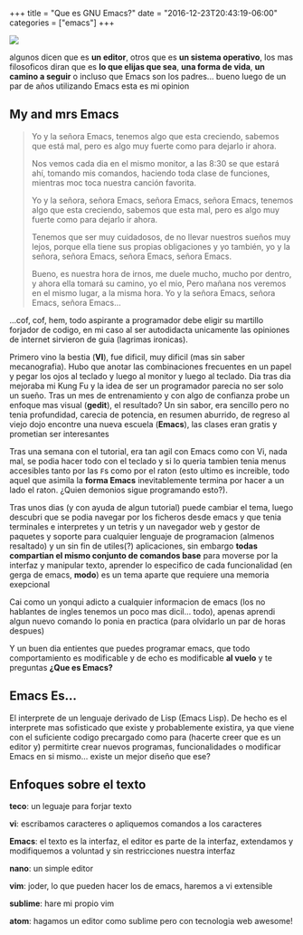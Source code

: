 +++
title = "Que es GNU Emacs?"
date = "2016-12-23T20:43:19-06:00"
categories = ["emacs"]
+++

![](../Emacs-logo.svg)

algunos dicen que es **un editor**, otros que es **un sistema operativo**, los mas
filosoficos diran que es  **lo que elijas que sea**, **una forma de vida**,
**un camino a seguir** o incluso que Emacs son los padres... bueno luego de un
par de años utilizando Emacs esta es mi opinion

## My and mrs Emacs

> Yo y la señora Emacs,
> tenemos algo que esta creciendo,
> sabemos que está mal,
> pero es algo muy fuerte como para dejarlo ir ahora.
>
> Nos vemos cada dia en el mismo monitor,
> a las 8:30 se que estará ahí,
> tomando mis comandos, haciendo toda clase de funciones,
> mientras moc toca nuestra canción favorita.
>
> Yo y la señora, señora Emacs, señora Emacs, señora Emacs,
> tenemos algo que esta creciendo,
> sabemos que esta mal,
> pero es algo muy fuerte como para dejarlo ir ahora.
>
> Tenemos que ser muy cuidadosos,
> de no llevar nuestros sueños muy lejos,
> porque ella tiene sus propias obligaciones y yo también,
> yo y la señora, señora Emacs, señora Emacs, señora Emacs.
>
> Bueno, es nuestra hora de irnos,
> me duele mucho, mucho por dentro,
> y ahora ella tomará su camino, yo el mio,
> Pero mañana nos veremos en el mismo lugar, a la misma hora.
> Yo y la señora Emacs, señora Emacs, señora Emacs...

...cof, cof, hem, todo aspirante a programador debe eligir su martillo
forjador de codigo, en mi caso al ser autodidacta unicamente las opiniones de
internet sirvieron de guia (lagrimas ironicas).

Primero vino la bestia (**VI**), fue dificil, muy dificil (mas sin saber
mecanografia). Hubo que anotar las combinaciones frecuentes en un papel y pegar
los ojos al teclado y luego al monitor y luego al teclado. Dia tras dia mejoraba
mi Kung Fu y la idea de ser un programador parecia no ser solo un sueño. Tras un
mes de entrenamiento y con algo de confianza probe un enfoque mas visual
(**gedit**), el resultado? Un sin sabor, era sencillo pero no tenia profundidad,
carecia de potencia, en resumen aburrido, de regreso al viejo dojo encontre una
nueva escuela (**Emacs**), las clases eran gratis y prometian ser interesantes

Tras una semana con el tutorial, era tan agil con Emacs como con Vi, nada mal,
se podia hacer todo con el teclado y si lo queria tambien tenia menus accesibles
tanto por las `F`s como por el raton (esto ultimo es increible, todo aquel que
asimila la **forma Emacs** inevitablemente termina por hacer a un lado el
raton. ¿Quien demonios sigue programando esto?).

Tras unos dias (y con ayuda de algun tutorial) puede cambiar el tema, luego
descubri que se podia navegar por los ficheros desde emacs y que tenia
terminales e interpretes y un tetris y un navegador web y gestor de paquetes y
soporte para cualquier lenguaje de programacion (almenos resaltado) y un sin fin
de utiles(?) aplicaciones, sin embargo **todas compartian el mismo conjunto de
comandos base** para moverse por la interfaz y manipular texto, aprender lo
especifico de cada funcionalidad (en gerga de emacs, **modo**) es un tema
aparte que requiere una memoria exepcional

Cai como un yonqui adicto a cualquier informacion de emacs (los no hablantes de
ingles tenemos un poco mas dicil... todo), apenas aprendi algun nuevo comando lo
ponia en practica (para olvidarlo un par de horas despues)

Y un buen dia entientes que puedes programar emacs, que todo comportamiento es
modificable y de echo es modificable **al vuelo** y te preguntas **¿Que es
Emacs?**

## Emacs Es...

El interprete de un lenguaje derivado de Lisp (Emacs Lisp). De hecho es el
interprete mas sofisticado que existe y probablemente existira, ya que viene con
el suficiente codigo precargado como para (hacerte creer que es un editor y)
permitirte crear nuevos programas, funcionalidades o modificar Emacs en si
mismo... existe un mejor diseño que ese?

## Enfoques sobre el texto

**teco**: un leguaje para forjar texto

**vi**: escribamos caracteres o apliquemos comandos a los caracteres

**Emacs**: el texto es la interfaz, el editor es parte de la interfaz,
extendamos y modifiquemos a voluntad y sin restricciones nuestra interfaz

**nano**: un simple editor

**vim**: joder, lo que pueden hacer los de emacs, haremos a vi extensible

**sublime**: hare mi propio vim

**atom**: hagamos un editor como sublime pero con tecnologia web awesome!
